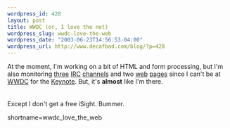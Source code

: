 ```yaml
--- 
wordpress_id: 428
layout: post
title: WWDC (or, I love the net)
wordpress_slug: wwdc-love-the-web
wordpress_date: "2003-06-23T14:56:53-04:00"
wordpress_url: http://www.decafbad.com/blog/?p=428
---
```

At the moment, I'm working on a bit of HTML and form processing, but
I'm also monitoring <a href="irc://irc.freenode.net/wwdc">three</a> <a href="irc://irc.macnn.com/macnn">IRC</a> <a href="irc://irc.freenode.net/macdev">channels</a> and two <a href="http://www.db79.com/wwdc2003/" target="_top">web</a> <a href="http://wwdc.macnn.com/" target="_top">pages</a> since I can't be 
at <a href="http://developer.apple.com/wwdc/" target="_top">WWDC</a> for the <a href="http://www.apple.com/quicktime/qtv/mwsf03/" target="_top">Keynote</a>.  But, it's <strong>almost</strong> like I'm there.  
<br /><br />
Except I don't get a free iSight.  Bummer.
<!--more-->
shortname=wwdc_love_the_web
